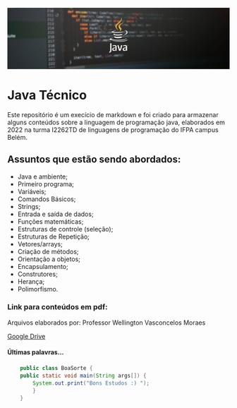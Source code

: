 ![Imagem cabeçalho tema java](img/java.jpg)

# Java Técnico

Este repositório é um execício de markdown e foi criado para armazenar alguns conteúdos sobre a linguagem de programação java, elaborados em 2022 na turma I2262TD de linguagens de programação do IFPA campus Belém.

## Assuntos que estão sendo abordados:

* Java e ambiente;
* Primeiro programa;
* Variáveis;
* Comandos Básicos;
* Strings;
* Entrada e saída de dados;
* Funções matemáticas;
* Estruturas de controle (seleção);
* Estruturas de Repetição;
* Vetores/arrays;
* Criação de métodos;
* Orientação a objetos;
* Encapsulamento;
* Construtores;
* Herança;
* Polimorfismo.

### Link para conteúdos em pdf:

Arquivos elaborados por: Professor Wellington Vasconcelos Moraes

[Google Drive](https://drive.google.com/drive/folders/1wIi33iqQwbi5N2pQcyc-LMNFcHCWOyaW?usp=share_link)


#### Últimas palavras...

```java
    public class BoaSorte {
    public static void main(String args[]) {
        System.out.print("Bons Estudos :) ");
        }
    }
```
